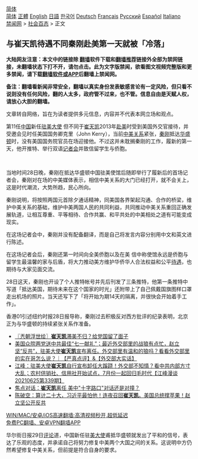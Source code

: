 <!-- 面包屑导航 --> <div class="breadcrumb"><!-- GTranslate: https://gtranslate.io/ -->  <div class="switcher notranslate">  <div class="selected">  <a href="#" onclick="return false;"> 简体</a>  </div>  <div class="option">  <a href="https://www.bannedbook.org" onclick="doGTranslate('zh-CN|zh-CN');jQuery('div.switcher div.selected a').html(jQuery(this).html());return false;" title="简体中文" class="nturl selected"> 简体</a>  <a href="https://www.bannedbook.org/zh-tw/" onclick="doGTranslate('zh-CN|zh-TW');jQuery('div.switcher div.selected a').html(jQuery(this).html());return false;" title="繁體中文" class="nturl"> 正體</a>  <a href="https://www.bannedbook.org/en/" onclick="doGTranslate('zh-CN|en');jQuery('div.switcher div.selected a').html(jQuery(this).html());return false;" title="English" class="nturl"> English</a>  <a href="https://www.bannedbook.org/ja/" onclick="doGTranslate('zh-CN|ja');jQuery('div.switcher div.selected a').html(jQuery(this).html());return false;" title="日本語" class="nturl"> 日語</a>  <a href="https://www.bannedbook.org/ko/" onclick="doGTranslate('zh-CN|ko');jQuery('div.switcher div.selected a').html(jQuery(this).html());return false;" title="한국어" class="nturl"> 한국어</a>  <a href="https://www.bannedbook.org/de/" onclick="doGTranslate('zh-CN|de');jQuery('div.switcher div.selected a').html(jQuery(this).html());return false;" title="Deutsch" class="nturl"> Deutsch</a>  <a href="https://www.bannedbook.org/fr/" onclick="doGTranslate('zh-CN|fr');jQuery('div.switcher div.selected a').html(jQuery(this).html());return false;" title="Français" class="nturl"> Français</a>  <a href="https://www.bannedbook.org/ru/" onclick="doGTranslate('zh-CN|ru');jQuery('div.switcher div.selected a').html(jQuery(this).html());return false;" title="Русский" class="nturl"> Русский</a>  <a href="https://www.bannedbook.org/es/" onclick="doGTranslate('zh-CN|es');jQuery('div.switcher div.selected a').html(jQuery(this).html());return false;" title="Español" class="nturl"> Español</a>  <a href="https://www.bannedbook.org/it/" onclick="doGTranslate('zh-CN|it');jQuery('div.switcher div.selected a').html(jQuery(this).html());return false;" title="Italiano" class="nturl"> Italiano</a>  </div>  </div>      <div class='breadcrumb-sub'><!-- Breadcrumb NavXT 6.3.0 --> <a href="https://www.bannedbook.org/" class="home">禁闻网</a> &gt; <a href="https://www.bannedbook.org/bnews/baitai/" class="category">社会百态</a> &gt; 正文</div></div><h2>与崔天凯待遇不同秦刚赴美第一天就被「冷落」</h2> <p class="notice"><b>大陆网友注意：本文中的链接除 <a href="https://github.com/bannedbook/fanqiang" >翻墙</a>软件下载和<a href="https://github.com/killgcd/justmysocks/blob/master/README.md">翻墙推荐</a>链接外全部为禁网链接，未翻墙状态下打不开，请勿点击。此为文字版禁闻，欲看图文视频完整版和更多禁闻，请下载<a href="https://github.com/bannedbook/fanqiang">翻墙软件或APP</a>后翻墙上禁闻网。</p><p>备注：翻墙看新闻非常安全，翻墙以真实身份发表敏感言论有一定风险，但只看不说则没有任何风险，翻的人太多，政府管不过来，也不管。信息自由是天赋人权，请放心大胆的翻墙。</b></p>  <div class="entry"> <p>文章转自网络，旨在为读者提供多元信息，内容并不代表本网立场和观点。</p> <p>第11任<span class='wp_keywordlink_affiliate'><a href="https://www.bannedbook.org/" title="中国" target="_blank">中国</a></span>新任<a href="https://www.bannedbook.org/bnews/tag/%e9%a9%bb%e7%be%8e%e5%a4%a7%e4%bd%bf/" class="st_tag internal_tag" rel="tag" title="标签 驻美大使 下的日志">驻美大使</a> 但不同于<a href="https://www.bannedbook.org/bnews/tag/%e5%b4%94%e5%a4%a9%e5%87%af/" class="st_tag internal_tag" rel="tag" title="标签 崔天凯 下的日志">崔天凯</a>2013年<a href="https://www.bannedbook.org/bnews/tag/%E8%B5%B4%E7%BE%8E/" class="st_tag internal_tag" rel="tag" title="标签 赴美 下的日志">赴美</a>时受到美国外交官接待，并受邀会见时任美国国务卿克里（John Kerry），当前<a href="https://www.bannedbook.org/bnews/tag/%E4%B8%AD%E7%BE%8E%E5%85%B3%E7%B3%BB/" class="st_tag internal_tag" rel="tag" title="标签 中美关系 下的日志">中美关系</a>紧张，<a href="https://www.bannedbook.org/bnews/tag/%e7%a7%a6%e5%88%9a/" class="st_tag internal_tag" rel="tag" title="标签 秦刚 下的日志">秦刚</a>抵达<a href="https://www.bannedbook.org/bnews/tag/%e5%8d%8e%e7%9b%9b%e9%a1%bf/" class="st_tag internal_tag" rel="tag" title="标签 华盛顿 下的日志">华盛顿</a>时，没有美国国务院官员在场迎接他。不过这并未耽搁秦刚的工作，履新的第一天，他开推特、举行双语<a href="https://www.bannedbook.org/bnews/tag/%e8%ae%b0%e8%80%85%e4%bc%9a/" class="st_tag internal_tag" rel="tag" title="标签 记者会 下的日志">记者会</a>并致信留学生与侨胞。</p>  <p>      <br>                   </p> <p>当地时间28日晚，秦刚在抵达华盛顿中国驻美使馆后随即举行了履新后的首场记者会，秦刚对在场的中美媒体表示，相信中美关系的大门已经打开，就不会关上，这是时代潮流，大势所趋，民心所向。</p>  <p>秦刚说明，将按照两国元首除夕通话精神，同美国各界架起沟通、合作的桥梁，维护中美关系的基础，维护中美两国人民的共同利益，共同推动中美关系重回正确发展轨道，让相互尊重、平等相待、合作共赢、和平共处的中美相处之道有可能变成现实。</p> <p>在这场记者会中，秦刚并没有配备翻译，而是自己将发言内容分别用中文和英文进行陈述。</p>  <p>在这场记者会后，秦刚还第一时间向全美侨胞以及在美 信中称使馆永远是侨胞与留学生最温馨的家与后盾，将大力推动美方维护华侨华人合法权益和公平<a href="https://www.bannedbook.org/bnews/tag/%E5%BE%85%E9%81%87/" class="st_tag internal_tag" rel="tag" title="标签 待遇 下的日志">待遇</a>，也期待与大家见面交流。</p> <p>28日这天，秦刚也开设了个人推特帐号并先后刊发了三条推特，他第一条推特中写道「抵达美国，期待未来在这个国家的时光」还附带上了自己佩戴国旗图样口罩走出机场的照片。当天还写下了「将开始为期14天的隔离，并很快会开始着手工作」。</p>  <p>香港01引述纽约时报28日报导称，秦刚过去积极反对西方批评的纪录表明，北京正为与华盛顿的持续紧张关系作准备。</p> <ul class='op-related-articles' title='相关阅读'> <li><a href='https://www.bannedbook.org/bnews/ssgc/20210730/1596723.html' target='_blank'>〖兲朝浮世绘〗<b>崔天凯</b>滞美不归？给党国留了面子</a></li> <li><a href='https://www.bannedbook.org/bnews/bannedvideo/20210627/1575430.html' target='_blank'>美国众院两党送中共最佳“七一献礼”；最近外交部里的战狼有点忙，赵立坚“反共”，驻美大使<b>崔天凯</b>宣布离任。外交部里有温和的狼吗？看看外交部里的实在哥怎么说？｜【严真点评】&【外交部大实话】</a></li> <li><a href='https://www.bannedbook.org/bnews/cbnews/20210626/1574839.html' target='_blank'>江峰：驻美大使<b>崔天凯</b>自行宣布卸任大蹊跷！外交部不知情？看中共内部方寸大乱；农村供销社、信用社开始试点，7月份一起回归毛时代【江峰漫谈20210625第339期】</a></li> <li><a href='https://www.bannedbook.org/bnews/headline/20210625/1574398.html' target='_blank'>焦点对话：<b>崔天凯</b>离任 美中&quot;十字路口&quot;对话还是对撞？</a></li> <li><a href='https://www.bannedbook.org/bnews/bannedvideo/20210625/1574297.html' target='_blank'>陈破空：算计二十大，习近平最怕他！连夜召回<b>崔天凯</b>。美国总统撑苹果！赵立坚公开反共</a></li> </ul> <p class="texttj"> <a href="https://github.com/bannedbook/fanqiang/wiki/V2ray%E6%9C%BA%E5%9C%BA" target="_blank">WIN/MAC/安卓/iOS高速翻墙:高清视频秒开,超低延迟</a><br/> <a href="https://github.com/bannedbook/fanqiang/wiki/%E7%A6%81%E9%97%BB%E7%BD%91%E5%AE%89%E5%8D%93%E7%BF%BB%E5%A2%99%E6%96%B0%E9%97%BBAPP" target="_blank">免费PC翻墙、安卓VPN翻墙APP</a></p><p>华尔街日报29日<span class='wp_keywordlink_affiliate'><a href="https://www.bannedbook.org/bnews/comments/" title="新闻评论" target="_blank">评论</a></span>道，中国新任驻<a href="https://www.bannedbook.org/bnews/tag/%E7%BE%8E%E5%A4%A7%E4%BD%BF/" class="st_tag internal_tag" rel="tag" title="标签 美大使 下的日志">美大使</a>甫抵华盛顿就发出了平和的信号，表达了乐观的态度，并承诺自己将努力修复中美两个大国之间的关系。这说明中方仍然希望修复中美关系，但前提是符合自身的要求。</p><a name='sharetosocial'></a>  <div style="margin-bottom:5px;padding-bottom:5px;clear:both"> <div id="archive-pix-1" class="banner-ads"> <!-- AuctionX Display platform tag START --> <div id="26318x728x90x621x_ADSLOT2" clicktrack="%%CLICK_URL_ESC%%"></div> <!-- AuctionX Display platform tag END --> </div> <div id="archive-pix-2" class="banner-ads"> <!-- AuctionX Display platform tag START --> <div id="26315x300x250x621x_ADSLOT2" clicktrack="%%CLICK_URL_ESC%%"></div> <!-- AuctionX Display platform tag END --> </div> </div>  <div id="archive-pix-1" class="banner-ads"> <!-- AuctionX Display platform tag START --> <div id="26318x728x90x621x_ADSLOT3" clicktrack="%%CLICK_URL_ESC%%"></div> <!-- AuctionX Display platform tag END --> </div> </div><!--END ENTRY--> 
